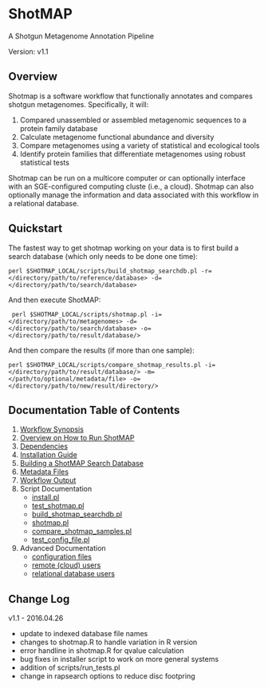 ShotMAP
=======

A Shotgun Metagenome Annotation Pipeline

Version: v1.1

Overview
--------

Shotmap is a software workflow that functionally annotates and compares shotgun metagenomes. Specifically, it will:

1.  Compared unassembled or assembled metagenomic sequences to a protein family database
2.  Calculate metagenome functional abundance and diversity
3.  Compare metagenomes using a variety of statistical and ecological tools
4.  Identify protein families that differentiate metagenomes using robust statistical tests

Shotmap can be run on a multicore computer or can optionally interface with an SGE-configured computing cluste (i.e., a cloud). 
Shotmap can also optionally manage the information and data associated with this workflow in a relational database.

Quickstart
----------

The fastest way to get shotmap working on your data is to first build a search database (which only needs to be done one time):

    perl $SHOTMAP_LOCAL/scripts/build_shotmap_searchdb.pl -r=</directory/path/to/reference/database> -d=</directory/path/to/search/database>

And then execute ShotMAP:
     
     perl $SHOTMAP_LOCAL/scripts/shotmap.pl -i=</directory/path/to/metagenomes> -d=</directory/path/to/search/database> -o=</directory/path/to/result/database/>

And then compare the results (if more than one sample):
   
    perl $SHOTMAP_LOCAL/scripts/compare_shotmap_results.pl -i=</directory/path/to/result/database/> -m=</path/to/optional/metadata/file> -o=</directory/path/to/new/result/directory/>

Documentation Table of Contents
-------------------------------

1. [Workflow Synopsis](docs/workflow_synopsis.md)
2. [Overview on How to Run ShotMAP](docs/running_shotmap.md)
3. [Dependencies](docs/dependencies.md)
4. [Installation Guide](docs/installation_guide.md)
5. [Building a ShotMAP Search Database](docs/search_databases.md)
6. [Metadata Files](docs/metadata_files.md)
7. [Workflow Output](docs/output.md)
8. Script Documentation
    * [install.pl](docs/install.pl.md)
    * [test_shotmap.pl](docs/test_shotmap.pl.md)
    * [build_shotmap_searchdb.pl](docs/build_shotmap_searchdb.pl.md)
    * [shotmap.pl](docs/shotmap.pl.md)
    * [compare_shotmap_samples.pl](docs/compare_shotmap_samples.pl.md)
    * [test_config_file.pl](docs/test_config_file.pl.md)
9. Advanced Documentation
    * [configuration files](docs/config_files.md)
    * [remote (cloud) users](docs/remote_users.md)
    * [relational database users](docs/relational_database_users.md)

Change Log
----------

v1.1 - 2016.04.26
* update to indexed database file names
* changes to shotmap.R to handle variation in R version
* error handline in shotmap.R for qvalue calculation
* bug fixes in installer script to work on more general systems
* addition of scripts/run_tests.pl
* change in rapsearch options to reduce disc footpring